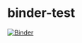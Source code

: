 # binder-test

[![Binder](https://mybinder.org/badge_logo.svg)](https://mybinder.org/v2/gh/MonicaKTH/binder-test.git/HEAD)
